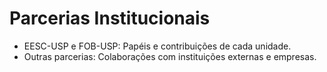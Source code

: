 # Parcerias Institucionais

- EESC-USP e FOB-USP: Papéis e contribuições de cada unidade.
- Outras parcerias: Colaborações com instituições externas e empresas.
